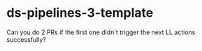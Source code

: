 # ds-pipelines-3-template

Can you do 2 PRs if the first one didn't trigger the next LL actions successfully?

